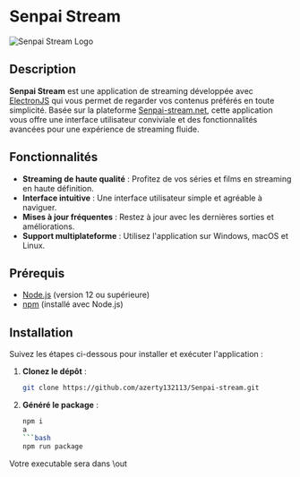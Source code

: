 # Senpai Stream

![Senpai Stream Logo](https://t1.gstatic.com/faviconV2?client=SOCIAL&type=FAVICON&fallback_opts=TYPE,SIZE,URL&url=http://senpai-stream.net&size=16) <!-- Remplacez par le lien vers le logo de votre projet -->

## Description

**Senpai Stream** est une application de streaming développée avec [ElectronJS](https://www.electronjs.org/) qui vous permet de regarder vos contenus préférés en toute simplicité. Basée sur la plateforme [Senpai-stream.net](https://senpai-stream.net), cette application vous offre une interface utilisateur conviviale et des fonctionnalités avancées pour une expérience de streaming fluide.

## Fonctionnalités

- **Streaming de haute qualité** : Profitez de vos séries et films en streaming en haute définition.
- **Interface intuitive** : Une interface utilisateur simple et agréable à naviguer.
- **Mises à jour fréquentes** : Restez à jour avec les dernières sorties et améliorations.
- **Support multiplateforme** : Utilisez l'application sur Windows, macOS et Linux.

## Prérequis

- [Node.js](https://nodejs.org/) (version 12 ou supérieure)
- [npm](https://www.npmjs.com/) (installé avec Node.js)

## Installation

Suivez les étapes ci-dessous pour installer et exécuter l'application :

1. **Clonez le dépôt** :
   ```bash
   git clone https://github.com/azerty132113/Senpai-stream.git

2. **Généré le package** :
   ```bash
   npm i
   a
   ```bash
   npm run package 

Votre executable sera dans \out